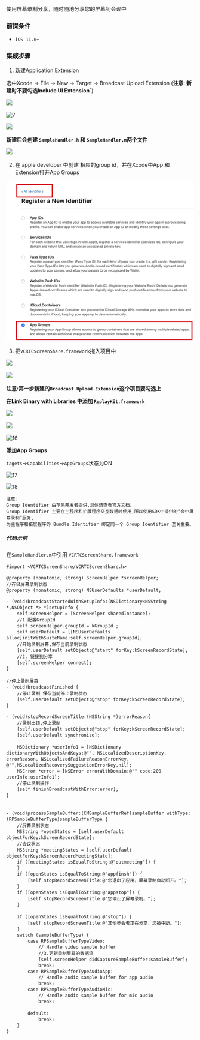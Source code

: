 使用屏幕录制分享，随时随地分享您的屏幕到会议中

### 前提条件

- `iOS 11.0+`

### 集成步骤

1. 新建Application Extension

选中Xcode -> File -> New -> Target -> Broadcast Upload Extension (**注意: 新建时不要勾选Include UI Extension`**)

![](../_images/ios/6.png)

![7](../_images/ios/7.png)

![](../_images/ios/8.png)

**新建后会创建 `SampleHandler.h` 和 `SampleHandler.m`两个文件**

![](../_images/ios/14.png)

2. 在 apple developer 中创建 相应的group id，并在Xcode中App 和 Extension打开App Groups

![](../_images/ios/9.png)

3. 把`VCRTCScreenShare.framework`拖入项目中

![](../_images/ios/10.png)

![](../_images/ios/11.png)

**注意:第一步新建的`Broadcast Upload Extension`这个项目要勾选上**

**在Link Binary with Libraries 中添加 `ReplayKit.framework`**

![](../_images/ios/13.png)

![](../_images/ios/12.png)



![16](../_images/ios/16.png)

**添加App Groups**

`tagets`->`Capabilities`->`AppGroups`状态为ON 

![17](../_images/ios/17.png)

![18](../_images/ios/18.png)

```红色
注意: 
Group Identifier 由苹果开发者提供,具体请查看官方文档。  
Group Identifier 主要在主程序和扩展程序交互数据时使用,所以使用SDK中提供的“会中屏幕录制”服务,  
为主程序和拓展程序的 Bundle Identifier 绑定同一个 Group Identifier 至关重要。
```

##### 代码示例

在`SampleHandler.m`中引用 `VCRTCScreenShare.framework`

```objc
#import <VCRTCScreenShare/VCRTCScreenShare.h>
```

```objc
@property (nonatomic, strong) ScreenHelper *screenHelper;
//存储屏幕录制状态
@property (nonatomic, strong) NSUserDefaults *userDefault;

```

```objc
- (void)broadcastStartedWithSetupInfo:(NSDictionary<NSString *,NSObject *> *)setupInfo {
    self.screenHelper = [ScreenHelper sharedInstance];
    //1.配置GroupId
    self.screenHelper.groupId = kGroupId ;
    self.userDefault = [[NSUserDefaults alloc]initWithSuiteName:self.screenHelper.groupId];
    //开始录制屏幕,保存当前录制状态
    [self.userDefault setObject:@"start" forKey:kScreenRecordState];
    //2. 链接到分享
    [self.screenHelper connect];
}

//停止录制屏幕
- (void)broadcastFinished {
    //停止录制 保存当前停止录制状态
    [self.userDefault setObject:@"stop" forKey:kScreenRecordState];
}
```

```objc
- (void)stopRecordScreenTitle:(NSString *)errorReason{
    //录制出错,停止录制
    [self.userDefault setObject:@"stop" forKey:kScreenRecordState];
    [self.userDefault synchronize];
    
    NSDictionary *userInfo1 = [NSDictionary dictionaryWithObjectsAndKeys:@"", NSLocalizedDescriptionKey, errorReason, NSLocalizedFailureReasonErrorKey, @"",NSLocalizedRecoverySuggestionErrorKey,nil];
    NSError *error = [NSError errorWithDomain:@"" code:200 userInfo:userInfo1];
    //停止录制操作
    [self finishBroadcastWithError:error];
}


- (void)processSampleBuffer:(CMSampleBufferRef)sampleBuffer withType:(RPSampleBufferType)sampleBufferType {
    //屏幕录制状态
    NSString *openStates = [self.userDefault objectForKey:kScreenRecordState];
    //会议状态
    NSString *meetingStates = [self.userDefault objectForKey:kScreenRecordMeetingState];
    if ([meetingStates isEqualToString:@"outmeeting"]) {
    }
    if ([openStates isEqualToString:@"appfinsh"]) {
        [self stopRecordScreenTitle:@"您退出了应用，屏幕录制自动断开。"];
    }
    if ([openStates isEqualToString:@"appstop"]) {
        [self stopRecordScreenTitle:@"您停止了屏幕录制。"];
    }
    
    if ([openStates isEqualToString:@"stop"]) {
        [self stopRecordScreenTitle:@"其他参会者正在分享，您被中断。"];
    }
    switch (sampleBufferType) {
        case RPSampleBufferTypeVideo:
            // Handle video sample buffer
            //3.更新录制屏幕的数据流
            [self.screenHelper didCaptureSampleBuffer:sampleBuffer];
            break;
        case RPSampleBufferTypeAudioApp:
            // Handle audio sample buffer for app audio
            break;
        case RPSampleBufferTypeAudioMic:
            // Handle audio sample buffer for mic audio
            break;
            
        default:
            break;
    }
}
```

#### 
